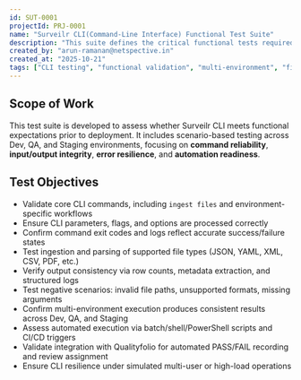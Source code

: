 ```yaml
---
id: SUT-0001
projectId: PRJ-0001
name: "Surveilr CLI(Command-Line Interface) Functional Test Suite"
description: "This suite defines the critical functional tests required to validate Surveilr CLI's readiness across multiple environments. It ensures consistent command execution, file ingestion, output validation, and error handling, covering essential workflows, multi-environment consistency, and integration with Qualityfolio for traceable results."
created_by: "arun-ramanan@netspective.in"
created_at: "2025-10-21"
tags: ["CLI testing", "functional validation", "multi-environment", "file ingestion", "error handling"]
---
```


## Scope of Work

This test suite is developed to assess whether Surveilr CLI meets functional expectations prior to deployment. It includes scenario-based testing across Dev, QA, and Staging environments, focusing on **command reliability**, **input/output integrity**, **error resilience**, and **automation readiness**.

## Test Objectives

- Validate core CLI commands, including `ingest files` and environment-specific workflows
- Ensure CLI parameters, flags, and options are processed correctly
- Confirm command exit codes and logs reflect accurate success/failure states
- Test ingestion and parsing of supported file types (JSON, YAML, XML, CSV, PDF, etc.)
- Verify output consistency via row counts, metadata extraction, and structured logs
- Test negative scenarios: invalid file paths, unsupported formats, missing arguments
- Confirm multi-environment execution produces consistent results across Dev, QA, and Staging
- Assess automated execution via batch/shell/PowerShell scripts and CI/CD triggers
- Validate integration with Qualityfolio for automated PASS/FAIL recording and review assignment
- Ensure CLI resilience under simulated multi-user or high-load operations

